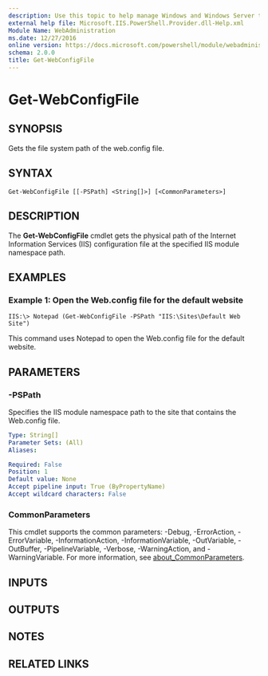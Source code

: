 ```yaml
---
description: Use this topic to help manage Windows and Windows Server technologies with Windows PowerShell.
external help file: Microsoft.IIS.PowerShell.Provider.dll-Help.xml
Module Name: WebAdministration
ms.date: 12/27/2016
online version: https://docs.microsoft.com/powershell/module/webadministration/get-webconfigfile?view=windowsserver2019-ps&wt.mc_id=ps-gethelp
schema: 2.0.0
title: Get-WebConfigFile
---
```


# Get-WebConfigFile

## SYNOPSIS
Gets the file system path of the web.config file.

## SYNTAX

```
Get-WebConfigFile [[-PSPath] <String[]>] [<CommonParameters>]
```

## DESCRIPTION
The **Get-WebConfigFile** cmdlet gets the physical path of the Internet Information Services (IIS) configuration file at the specified IIS module namespace path.

## EXAMPLES

### Example 1: Open the Web.config file for the default website
```
IIS:\> Notepad (Get-WebConfigFile -PSPath "IIS:\Sites\Default Web Site")
```

This command uses Notepad to open the Web.config file for the default website.

## PARAMETERS

### -PSPath
Specifies the IIS module namespace path to the site that contains the Web.config file.

```yaml
Type: String[]
Parameter Sets: (All)
Aliases: 

Required: False
Position: 1
Default value: None
Accept pipeline input: True (ByPropertyName)
Accept wildcard characters: False
```

### CommonParameters
This cmdlet supports the common parameters: -Debug, -ErrorAction, -ErrorVariable, -InformationAction, -InformationVariable, -OutVariable, -OutBuffer, -PipelineVariable, -Verbose, -WarningAction, and -WarningVariable. For more information, see [about_CommonParameters](https://go.microsoft.com/fwlink/?LinkID=113216).

## INPUTS

## OUTPUTS

## NOTES

## RELATED LINKS

